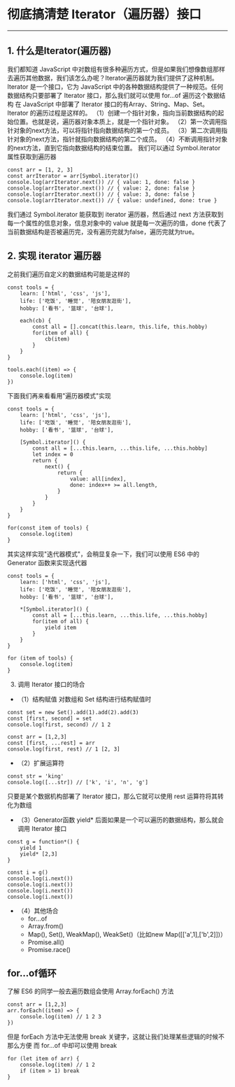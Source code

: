 # 彻底搞清楚 Iterator（遍历器）接口
---------------------------------------

## 1. 什么是Iterator(遍历器)
我们都知道 JavaScript 中对数组有很多种遍历方式，但是如果我们想像数组那样去遍历其他数据，我们该怎么办呢？Iterator遍历器就为我们提供了这种机制。
Iterator 是一个接口，它为 JavaScript 中的各种数据结构提供了一种规范。任何数据结构只要部署了 Iterator 接口，那么我们就可以使用 for...of 遍历这个数据结构
在 JavaScript 中部署了 Iterator 接口的有Array、String、Map、Set。
Iterator 的遍历过程是这样的。
（1）创建一个指针对象，指向当前数据结构的起始位置。也就是说，遍历器对象本质上，就是一个指针对象。
（2）第一次调用指针对象的next方法，可以将指针指向数据结构的第一个成员。
（3）第二次调用指针对象的next方法，指针就指向数据结构的第二个成员。
（4）不断调用指针对象的next方法，直到它指向数据结构的结束位置。
我们可以通过 Symbol.iterator 属性获取到遍历器
```
const arr = [1, 2, 3]
const arrIterator = arr[Symbol.iterator]()
console.log(arrIterator.next()) // { value: 1, done: false }
console.log(arrIterator.next()) // { value: 2, done: false }
console.log(arrIterator.next()) // { value: 3, done: false }
console.log(arrIterator.next()) // { value: undefined, done: true }
```
我们通过 Symbol.iterator 能获取到 iterator 遍历器，然后通过 next 方法获取到每一个属性的信息对象，信息对象中的 value 就是每一次遍历的值，done 代表了当前数据结构是否被遍历完，没有遍历完就为false，遍历完就为true。

## 2. 实现 iterator 遍历器
之前我们遍历自定义的数据结构可能是这样的
```
const tools = {
    learn: ['html', 'css', 'js'],
    life: ['吃饭', '睡觉', '陪女朋友逛街'],
    hobby: ['看书', '篮球', '台球'],

    each(cb) {
        const all = [].concat(this.learn, this.life, this.hobby)
        for(item of all) {
            cb(item)
        }
    }
}

tools.each((item) => {
    console.log(item)
})
```
下面我们再来看看用"遍历器模式"实现
```
const tools = {
    learn: ['html', 'css', 'js'],
    life: ['吃饭', '睡觉', '陪女朋友逛街'],
    hobby: ['看书', '篮球', '台球'],

    [Symbol.iterator]() {
        const all = [...this.learn, ...this.life, ...this.hobby]
        let index = 0
        return {
            next() {
                return {
                    value: all[index],
                    done: index++ >= all.length,
                }
            }
        }
    }
}

for(const item of tools) {
    console.log(item)
}
```
其实这样实现"迭代器模式"，会稍显复杂一下，我们可以使用 ES6 中的 Generator 函数来实现迭代器
```
const tools = {
    learn: ['html', 'css', 'js'],
    life: ['吃饭', '睡觉', '陪女朋友逛街'],
    hobby: ['看书', '篮球', '台球'],

    *[Symbol.iterator]() {
        const all = [...this.learn, ...this.life, ...this.hobby]
        for(item of all) {
            yield item
        }
    }
}

for (item of tools) {
    console.log(item)
}
```

3. 调用 Iterator 接口的场合
- （1）结构赋值
对数组和 Set 结构进行结构赋值时
```
const set = new Set().add(1).add(2).add(3)
const [first, second] = set
console.log(first, second) // 1 2

const arr = [1,2,3]
const [first, ...rest] = arr
console.log(first, rest) // 1 [2, 3]
```

- （2）扩展运算符
```
const str = 'king'
console.log([...str]) // ['k', 'i', 'n', 'g']
```
只要是某个数据机构部署了 Iterator 接口，那么它就可以使用 rest 运算符将其转化为数组

- （3）Generator函数
yield* 后面如果是一个可以遍历的数据结构，那么就会调用 Iterator 接口
```
const g = function*() {
    yield 1
    yield* [2,3]
}

const i = g()
console.log(i.next())
console.log(i.next())
console.log(i.next())
console.log(i.next())
```
- （4）其他场合
    * for...of
    * Array.from()
    * Map(), Set(), WeakMap(), WeakSet()（比如new Map([['a',1],['b',2]])）
    * Promise.all()
    * Promise.race()

## for...of循环
了解 ES6 的同学一般去遍历数组会使用 Array.forEach() 方法
```
const arr = [1,2,3]
arr.forEach((item) => {
    console.log(item) // 1 2 3
})
```
但是 forEach 方法中无法使用 break 关键字，这就让我们处理某些逻辑的时候不那么方便
而 for...of 中却可以使用 break
```
for (let item of arr) {
    console.log(item) // 1 2
    if (item > 1) break
}
```
